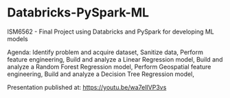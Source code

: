 # Databricks-PySpark-ML
ISM6562 - Final Project using Databricks and PySpark for developing ML models

Agenda:
  Identify problem and acquire dataset,
  Sanitize data,
  Perform feature engineering,
  Build and analyze a Linear Regression model,
  Build and analyze a Random Forest Regression model,
  Perform Geospatial feature engineering,
  Build and analyze a Decision Tree Regression model,
  
  Presentation published at: https://youtu.be/wa7elIVP3vs
